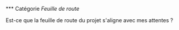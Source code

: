 *** Catégorie *Feuille de route*

Est-ce que la feuille de route du projet s'aligne avec mes attentes ?
